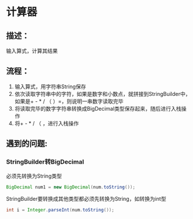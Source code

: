 # 计算器

## 描述：

输入算式，计算其结果

## 流程：

1. 输入算式，用字符串String保存
2. 依次读取字符串中的字符，如果是数字和小数点，就拼接到StringBuilder中，如果是+ - * / （ ）=，则说明一串数字读取完毕
3. 将读取完毕的数字字符串转换成BigDecimal类型保存起来，随后进行入栈操作
4. 将+ - * / （ ，进行入栈操作







## 遇到的问题:

### StringBuilder转BigDecimal

必须先转换为String类型

```java
BigDecimal num1 = new BigDecimal(num.toString());
```

StringBuilder要转换成其他类型都必须先转换为String，如转换为int型

```java
int i = Integer.parseInt(num.toString());
```

